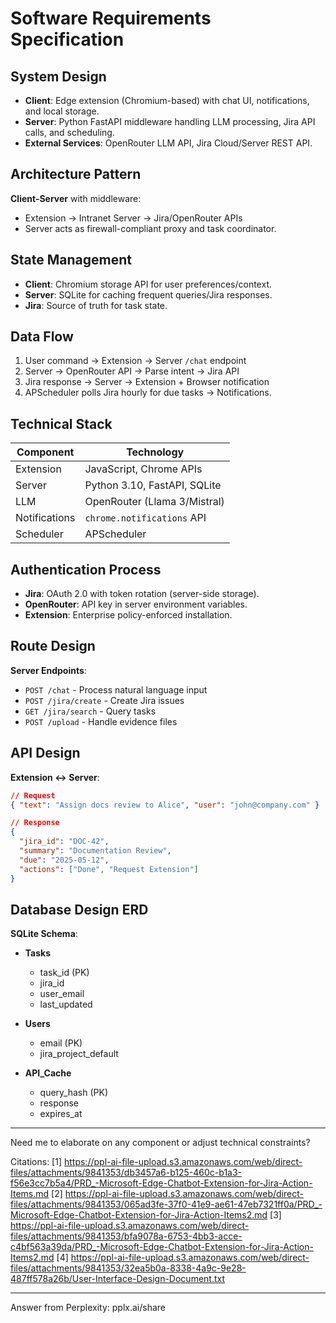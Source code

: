 # Software Requirements Specification  

## System Design  
- **Client**: Edge extension (Chromium-based) with chat UI, notifications, and local storage.  
- **Server**: Python FastAPI middleware handling LLM processing, Jira API calls, and scheduling.  
- **External Services**: OpenRouter LLM API, Jira Cloud/Server REST API.  

## Architecture Pattern  
**Client-Server** with middleware:  
- Extension → Intranet Server → Jira/OpenRouter APIs  
- Server acts as firewall-compliant proxy and task coordinator.  

## State Management  
- **Client**: Chromium storage API for user preferences/context.  
- **Server**: SQLite for caching frequent queries/Jira responses.  
- **Jira**: Source of truth for task state.  

## Data Flow  
1. User command → Extension → Server `/chat` endpoint  
2. Server → OpenRouter API → Parse intent → Jira API  
3. Jira response → Server → Extension + Browser notification  
4. APScheduler polls Jira hourly for due tasks → Notifications.  

## Technical Stack  
| Component        | Technology                  |  
|------------------|-----------------------------|  
| Extension        | JavaScript, Chrome APIs     |  
| Server           | Python 3.10, FastAPI, SQLite|  
| LLM              | OpenRouter (Llama 3/Mistral)|  
| Notifications    | `chrome.notifications` API  |  
| Scheduler        | APScheduler                 |  

## Authentication Process  
- **Jira**: OAuth 2.0 with token rotation (server-side storage).  
- **OpenRouter**: API key in server environment variables.  
- **Extension**: Enterprise policy-enforced installation.  

## Route Design  
**Server Endpoints**:  
- `POST /chat` - Process natural language input  
- `POST /jira/create` - Create Jira issues  
- `GET /jira/search` - Query tasks  
- `POST /upload` - Handle evidence files  

## API Design  
**Extension ↔ Server**:  
```json  
// Request  
{ "text": "Assign docs review to Alice", "user": "john@company.com" }  

// Response  
{  
  "jira_id": "DOC-42",  
  "summary": "Documentation Review",  
  "due": "2025-05-12",  
  "actions": ["Done", "Request Extension"]  
}  
```

## Database Design ERD  
**SQLite Schema**:  
- **Tasks**  
  - task_id (PK)  
  - jira_id  
  - user_email  
  - last_updated  

- **Users**  
  - email (PK)  
  - jira_project_default  

- **API_Cache**  
  - query_hash (PK)  
  - response  
  - expires_at  

---

Need me to elaborate on any component or adjust technical constraints?

Citations:
[1] https://ppl-ai-file-upload.s3.amazonaws.com/web/direct-files/attachments/9841353/db3457a6-b125-460c-b1a3-f56e3cc7b5a4/PRD_-Microsoft-Edge-Chatbot-Extension-for-Jira-Action-Items.md
[2] https://ppl-ai-file-upload.s3.amazonaws.com/web/direct-files/attachments/9841353/065ad3fe-37f0-41e9-ae61-47eb7321ff0a/PRD_-Microsoft-Edge-Chatbot-Extension-for-Jira-Action-Items2.md
[3] https://ppl-ai-file-upload.s3.amazonaws.com/web/direct-files/attachments/9841353/bfa9078a-6753-4bb3-acce-c4bf563a39da/PRD_-Microsoft-Edge-Chatbot-Extension-for-Jira-Action-Items2.md
[4] https://ppl-ai-file-upload.s3.amazonaws.com/web/direct-files/attachments/9841353/32ea5b0a-8338-4a9c-9e28-487ff578a26b/User-Interface-Design-Document.txt

---
Answer from Perplexity: pplx.ai/share